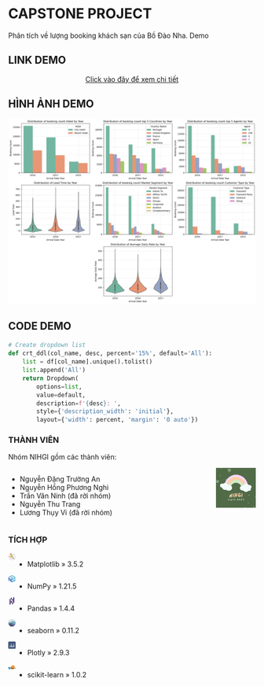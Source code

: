 # CAPSTONE PROJECT
Phân tích về lượng booking khách sạn của Bồ Đào Nha. Demo

## LINK DEMO
<div align='center'>

[Click vào đây để xem chi tiết](https://ecommerce.yamiannephilim.com)

</div>

## HÌNH ẢNH DEMO
<p align="center">
<img src='pic/0.png'></img>
</p>

## CODE DEMO
```python
# Create dropdown list
def crt_ddl(col_name, desc, percent='15%', default='All'):
    list = df[col_name].unique().tolist()
    list.append('All')
    return Dropdown(
        options=list,
        value=default,
        description=f'{desc}: ',
        style={'description_width': 'initial'},
        layout={'width': percent, 'margin': '0 auto'})
```

### THÀNH VIÊN
Nhóm NIHGI gồm các thành viên:

<img src='pic/1.jpg' align='right' width='16%' height='16%'></img>
<div style='display:flex;'>

- Nguyễn Đặng Trường An
- Nguyễn Hồng Phương Nghi
- Trần Văn Ninh (đã rời nhóm)
- Nguyễn Thu Trang
- Lương Thụy Vi (đã rời nhóm)

</div>

### TÍCH HỢP
<img src='pic/2.png' align='left' width='3%' height='3%'></img>
<div style='display:flex;'>

- Matplotlib » 3.5.2

</div>
<img src='pic/3.png' align='left' width='3%' height='3%'></img>
<div style='display:flex;'>

- NumPy » 1.21.5

</div>
<img src='pic/4.png' align='left' width='3%' height='3%'></img>
<div style='display:flex;'>

- Pandas » 1.4.4

</div>
<img src='pic/5.png' align='left' width='3%' height='3%'></img>
<div style='display:flex;'>

- seaborn » 0.11.2

</div>
<img src='pic/6.png' align='left' width='3%' height='3%'></img>
<div style='display:flex;'>

- Plotly » 2.9.3

</div>
<img src='pic/7.png' align='left' width='3%' height='3%'></img>
<div style='display:flex;'>

- scikit-learn » 1.0.2

</div>
